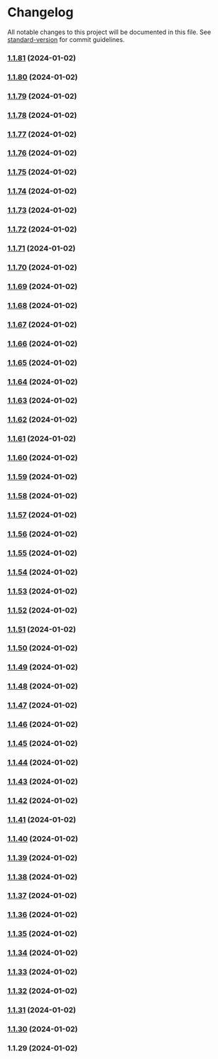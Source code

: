 # Changelog

All notable changes to this project will be documented in this file. See [standard-version](https://github.com/conventional-changelog/standard-version) for commit guidelines.

### [1.1.81](https://github.com/coralogix/nodejs-coralogix-sdk/compare/v1.1.80...v1.1.81) (2024-01-02)

### [1.1.80](https://github.com/coralogix/nodejs-coralogix-sdk/compare/v1.1.79...v1.1.80) (2024-01-02)

### [1.1.79](https://github.com/coralogix/nodejs-coralogix-sdk/compare/v1.1.78...v1.1.79) (2024-01-02)

### [1.1.78](https://github.com/coralogix/nodejs-coralogix-sdk/compare/v1.1.77...v1.1.78) (2024-01-02)

### [1.1.77](https://github.com/coralogix/nodejs-coralogix-sdk/compare/v1.1.76...v1.1.77) (2024-01-02)

### [1.1.76](https://github.com/coralogix/nodejs-coralogix-sdk/compare/v1.1.75...v1.1.76) (2024-01-02)

### [1.1.75](https://github.com/coralogix/nodejs-coralogix-sdk/compare/v1.1.74...v1.1.75) (2024-01-02)

### [1.1.74](https://github.com/coralogix/nodejs-coralogix-sdk/compare/v1.1.73...v1.1.74) (2024-01-02)

### [1.1.73](https://github.com/coralogix/nodejs-coralogix-sdk/compare/v1.1.72...v1.1.73) (2024-01-02)

### [1.1.72](https://github.com/coralogix/nodejs-coralogix-sdk/compare/v1.1.71...v1.1.72) (2024-01-02)

### [1.1.71](https://github.com/coralogix/nodejs-coralogix-sdk/compare/v1.1.70...v1.1.71) (2024-01-02)

### [1.1.70](https://github.com/coralogix/nodejs-coralogix-sdk/compare/v1.1.69...v1.1.70) (2024-01-02)

### [1.1.69](https://github.com/coralogix/nodejs-coralogix-sdk/compare/v1.1.68...v1.1.69) (2024-01-02)

### [1.1.68](https://github.com/coralogix/nodejs-coralogix-sdk/compare/v1.1.67...v1.1.68) (2024-01-02)

### [1.1.67](https://github.com/coralogix/nodejs-coralogix-sdk/compare/v1.1.66...v1.1.67) (2024-01-02)

### [1.1.66](https://github.com/coralogix/nodejs-coralogix-sdk/compare/v1.1.65...v1.1.66) (2024-01-02)

### [1.1.65](https://github.com/coralogix/nodejs-coralogix-sdk/compare/v1.1.64...v1.1.65) (2024-01-02)

### [1.1.64](https://github.com/coralogix/nodejs-coralogix-sdk/compare/v1.1.63...v1.1.64) (2024-01-02)

### [1.1.63](https://github.com/coralogix/nodejs-coralogix-sdk/compare/v1.1.62...v1.1.63) (2024-01-02)

### [1.1.62](https://github.com/coralogix/nodejs-coralogix-sdk/compare/v1.1.61...v1.1.62) (2024-01-02)

### [1.1.61](https://github.com/coralogix/nodejs-coralogix-sdk/compare/v1.1.60...v1.1.61) (2024-01-02)

### [1.1.60](https://github.com/coralogix/nodejs-coralogix-sdk/compare/v1.1.59...v1.1.60) (2024-01-02)

### [1.1.59](https://github.com/coralogix/nodejs-coralogix-sdk/compare/v1.1.58...v1.1.59) (2024-01-02)

### [1.1.58](https://github.com/coralogix/nodejs-coralogix-sdk/compare/v1.1.57...v1.1.58) (2024-01-02)

### [1.1.57](https://github.com/coralogix/nodejs-coralogix-sdk/compare/v1.1.56...v1.1.57) (2024-01-02)

### [1.1.56](https://github.com/coralogix/nodejs-coralogix-sdk/compare/v1.1.55...v1.1.56) (2024-01-02)

### [1.1.55](https://github.com/coralogix/nodejs-coralogix-sdk/compare/v1.1.54...v1.1.55) (2024-01-02)

### [1.1.54](https://github.com/coralogix/nodejs-coralogix-sdk/compare/v1.1.53...v1.1.54) (2024-01-02)

### [1.1.53](https://github.com/coralogix/nodejs-coralogix-sdk/compare/v1.1.52...v1.1.53) (2024-01-02)

### [1.1.52](https://github.com/coralogix/nodejs-coralogix-sdk/compare/v1.1.51...v1.1.52) (2024-01-02)

### [1.1.51](https://github.com/coralogix/nodejs-coralogix-sdk/compare/v1.1.50...v1.1.51) (2024-01-02)

### [1.1.50](https://github.com/coralogix/nodejs-coralogix-sdk/compare/v1.1.49...v1.1.50) (2024-01-02)

### [1.1.49](https://github.com/coralogix/nodejs-coralogix-sdk/compare/v1.1.48...v1.1.49) (2024-01-02)

### [1.1.48](https://github.com/coralogix/nodejs-coralogix-sdk/compare/v1.1.47...v1.1.48) (2024-01-02)

### [1.1.47](https://github.com/coralogix/nodejs-coralogix-sdk/compare/v1.1.46...v1.1.47) (2024-01-02)

### [1.1.46](https://github.com/coralogix/nodejs-coralogix-sdk/compare/v1.1.45...v1.1.46) (2024-01-02)

### [1.1.45](https://github.com/coralogix/nodejs-coralogix-sdk/compare/v1.1.44...v1.1.45) (2024-01-02)

### [1.1.44](https://github.com/coralogix/nodejs-coralogix-sdk/compare/v1.1.43...v1.1.44) (2024-01-02)

### [1.1.43](https://github.com/coralogix/nodejs-coralogix-sdk/compare/v1.1.42...v1.1.43) (2024-01-02)

### [1.1.42](https://github.com/coralogix/nodejs-coralogix-sdk/compare/v1.1.41...v1.1.42) (2024-01-02)

### [1.1.41](https://github.com/coralogix/nodejs-coralogix-sdk/compare/v1.1.40...v1.1.41) (2024-01-02)

### [1.1.40](https://github.com/coralogix/nodejs-coralogix-sdk/compare/v1.1.39...v1.1.40) (2024-01-02)

### [1.1.39](https://github.com/coralogix/nodejs-coralogix-sdk/compare/v1.1.38...v1.1.39) (2024-01-02)

### [1.1.38](https://github.com/coralogix/nodejs-coralogix-sdk/compare/v1.1.37...v1.1.38) (2024-01-02)

### [1.1.37](https://github.com/coralogix/nodejs-coralogix-sdk/compare/v1.1.36...v1.1.37) (2024-01-02)

### [1.1.36](https://github.com/coralogix/nodejs-coralogix-sdk/compare/v1.1.35...v1.1.36) (2024-01-02)

### [1.1.35](https://github.com/coralogix/nodejs-coralogix-sdk/compare/v1.1.34...v1.1.35) (2024-01-02)

### [1.1.34](https://github.com/coralogix/nodejs-coralogix-sdk/compare/v1.1.33...v1.1.34) (2024-01-02)

### [1.1.33](https://github.com/coralogix/nodejs-coralogix-sdk/compare/v1.1.32...v1.1.33) (2024-01-02)

### [1.1.32](https://github.com/coralogix/nodejs-coralogix-sdk/compare/v1.1.31...v1.1.32) (2024-01-02)

### [1.1.31](https://github.com/coralogix/nodejs-coralogix-sdk/compare/v1.1.30...v1.1.31) (2024-01-02)

### [1.1.30](https://github.com/coralogix/nodejs-coralogix-sdk/compare/v1.1.29...v1.1.30) (2024-01-02)

### 1.1.29 (2024-01-02)
